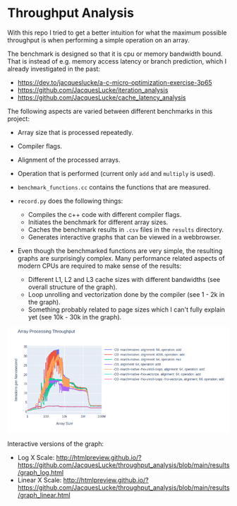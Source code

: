 # Throughput Analysis

With this repo I tried to get a better intuition for what the maximum possible throughput is when performing a simple operation on an array.

The benchmark is designed so that it is cpu or memory bandwidth bound. That is instead of e.g. memory access latency or branch prediction, which I already investigated in the past:
* https://dev.to/jacqueslucke/a-c-micro-optimization-exercise-3p65
* https://github.com/JacquesLucke/iteration_analysis
* https://github.com/JacquesLucke/cache_latency_analysis

The following aspects are varied between different benchmarks in this project:
* Array size that is processed repeatedly.
* Compiler flags.
* Alignment of the processed arrays.
* Operation that is performed (current only `add` and `multiply` is used).

* `benchmark_functions.cc` contains the functions that are measured.
* `record.py` does the following things:
    * Compiles the c++ code with different compiler flags.
    * Initiates the benchmark for different array sizes.
    * Caches the benchmark results in `.csv` files in the `results` directory.
    * Generates interactive graphs that can be viewed in a webbrowser.
* Even though the benchmarked functions are very simple, the resulting graphs are surprisingly complex. Many performance related aspects of modern CPUs are required to make sense of the results:
    * Different L1, L2 and L3 cache sizes with different bandwidths (see overall structure of the graph).
    * Loop unrolling and vectorization done by the compiler (see 1 - 2k in the graph).
    * Something probably related to page sizes which I can't fully explain yet (see 10k - 30k in the graph).

![image](results/graph_readme.png)

Interactive versions of the graph:
* Log X Scale: http://htmlpreview.github.io/?https://github.com/JacquesLucke/throughput_analysis/blob/main/results/graph_log.html
* Linear X Scale: http://htmlpreview.github.io/?https://github.com/JacquesLucke/throughput_analysis/blob/main/results/graph_linear.html
